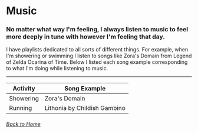 # Music
### No matter what way I'm feeling, I always listen to music to feel more deeply in tune with however I'm feeling that day.

I have playlists dedicated to all sorts of different things. For example, when I'm showering or swimming I listen to songs like Zora's Domain from Legend of Zelda Ocarina of Time. Below I listed each song example corresponding to what I'm doing while listening to music. 

---


| Activity      | Song Example           |
|---------------|------------------------|
| Showering     | Zora's Domain          |
| Running       | Lithonia by Childish Gambino |




###### [Back to Home](README.md)

